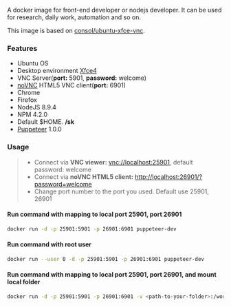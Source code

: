 A docker image for front-end developer or nodejs developer. It can be used for research, daily work, automation and so on.
 
This image is based on [consol/ubuntu-xfce-vnc](https://hub.docker.com/r/consol/ubuntu-xfce-vnc/).
### Features
- Ubuntu OS
- Desktop environment [Xfce4](http://www.xfce.org/)
- VNC Server(**port:** 5901, **password:** welcome)
- [noVNC](https://github.com/kanaka/noVNC) HTML5 VNC client(**port:** 6901)
- Chrome
- Firefox
- NodeJS 8.9.4
- NPM 4.2.0
- Default $HOME. **/sk**
- [Puppeteer](https://github.com/GoogleChrome/puppeteer) 1.0.0

### Usage

> - Connect via **VNC viewer:** [vnc://localhost:25901](vnc://localhost:25901), default password: welcome
> - Connect via **noVNC HTML5 client:** [http://localhost:26901/?password=welcome](http://localhost:26901/?password=welcome)
> - Change port number to the port you used. Default use 25901, 26901

#### Run command with mapping to local port 25901, port 26901
```bash
docker run -d -p 25901:5901 -p 26901:6901 puppeteer-dev
```
#### Run command with root user
```bash
docker run --user 0 -d -p 25901:5901 -p 26901:6901 puppeteer-dev
```
#### Run command with mapping to local port 25901, port 26901, and mount local folder
```bash
docker run -d -p 25901:5901 -p 26901:6901 -v <path-to-your-folder>:/workspace puppeteer-dev
```